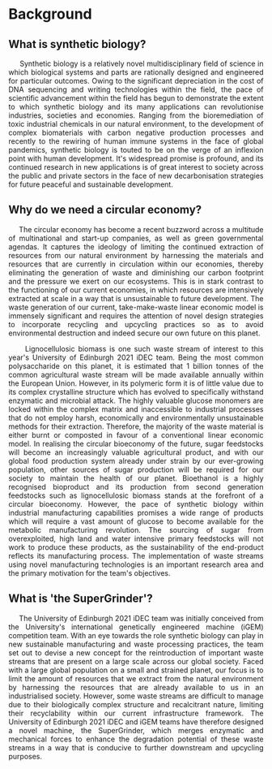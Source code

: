 # **Background**

## **What is synthetic biology?**

<div style="text-align: justify">
&nbsp;&nbsp;&nbsp;&nbsp;&nbsp;Synthetic biology is a relatively novel multidisciplinary field of science in which biological systems and parts are rationally designed and engineered for particular outcomes. Owing to the significant depreciation in the cost of DNA sequencing and writing technologies within the field, the pace of scientific advancement within the field has begun to demonstrate the extent to which synthetic biology and its many applications can revolutionise industries, societies and economies. Ranging from the bioremediation of toxic industrial chemicals in our natural environment, to the development of complex biomaterials with carbon negative production processes and recently to the rewiring of human immune systems in the face of global pandemics, synthetic biology is touted to be on the verge of an inflexion point with human development. It&#39;s widespread promise is profound, and its continued research in new applications is of great interest to society across the public and private sectors in the face of new decarbonisation strategies for future peaceful and sustainable development.
</div>

## **Why do we need a circular economy?**

<div style="text-align: justify">
&nbsp;&nbsp;&nbsp;&nbsp;&nbsp;The circular economy has become a recent buzzword across a multitude of multinational and start-up companies, as well as green governmental agendas. It captures the ideology of limiting the continued extraction of resources from our natural environment by harnessing the materials and resources that are currently in circulation within our economies, thereby eliminating the generation of waste and diminishing our carbon footprint and the pressure we exert on our ecosystems. This is in stark contrast to the functioning of our current economies, in which resources are intensively extracted at scale in a way that is unsustainable to future development. The waste generation of our current, take-make-waste linear economic model is immensely significant and requires the attention of novel design strategies to incorporate recycling and upcycling practices so as to avoid environmental destruction and indeed secure our own future on this planet.

&nbsp;&nbsp;&nbsp;&nbsp;&nbsp;Lignocellulosic biomass is one such waste stream of interest to this year&#39;s University of Edinburgh 2021 iDEC team. Being the most common polysaccharide on this planet, it is estimated that 1 billion tonnes of the common agricultural waste stream will be made available annually within the European Union. However, in its polymeric form it is of little value due to its complex crystalline structure which has evolved to specifically withstand enzymatic and microbial attack. The highly valuable glucose monomers are locked within the complex matrix and inaccessible to industrial processes that do not employ harsh, economically and environmentally unsustainable methods for their extraction. Therefore, the majority of the waste material is either burnt or composted in favour of a conventional linear economic model. In realising the circular bioeconomy of the future, sugar feedstocks will become an increasingly valuable agricultural product, and with our global food production system already under strain by our ever-growing population, other sources of sugar production will be required for our society to maintain the health of our planet. Bioethanol is a highly recognised bioproduct and its production from second generation feedstocks such as lignocellulosic biomass stands at the forefront of a circular bioeconomy. However, the pace of synthetic biology within industrial manufacturing capabilities promises a wide range of products which will require a vast amount of glucose to become available for the metabolic manufacturing revolution. The sourcing of sugar from overexploited, high land and water intensive primary feedstocks will not work to produce these products, as the sustainability of the end-product reflects its manufacturing process. The implementation of waste streams using novel manufacturing technologies is an important research area and the primary motivation for the team&#39;s objectives.
</div>

## **What is &#39;the SuperGrinder&#39;?**

<div style="text-align: justify">
&nbsp;&nbsp;&nbsp;&nbsp;&nbsp;The University of Edinburgh 2021 iDEC team was initially conceived from the University&#39;s international genetically engineered machine (iGEM) competition team. With an eye towards the role synthetic biology can play in new sustainable manufacturing and waste processing practices, the team set out to devise a new concept for the reintroduction of important waste streams that are present on a large scale across our global society. Faced with a large global population on a small and strained planet, our focus is to limit the amount of resources that we extract from the natural environment by harnessing the resources that are already available to us in an industrialised society. However, some waste streams are difficult to manage due to their biologically complex structure and recalcitrant nature, limiting their recyclability within our current infrastructure framework. The University of Edinburgh 2021 iDEC and iGEM teams have therefore designed a novel machine, the SuperGrinder, which merges enzymatic and mechanical forces to enhance the degradation potential of these waste streams in a way that is conducive to further downstream and upcycling purposes.
</div>
